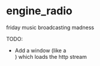 # engine_radio
friday music broadcasting madness

TODO: 
- Add a window (like a <div>) which loads the http stream
